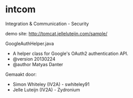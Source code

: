 # intcom
Integration &amp; Communication - Security

demo site: http://tomcat.jelleluteijn.com/sample/

GoogleAuthHelper.java
* A helper class for Google's OAuth2 authentication API.
* @version 20130224
* @author Matyas Danter

Gemaakt door:
* Simon Whiteley (IV2A) - swhiteley91
* Jelle Luteijn (IV2A) - Zydronium